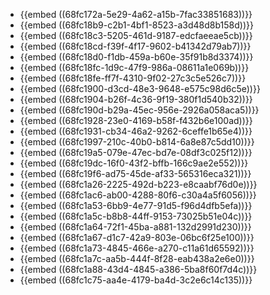 - {{embed ((68fc172a-5e29-4a62-a15b-7fac33851683))}}
- {{embed ((68fc18b9-c2b1-4bf1-8523-a3d48d8b158d))}}
- {{embed ((68fc18c3-5205-461d-9187-edcfaeeae5cb))}}
- {{embed ((68fc18cd-f39f-4f17-9602-b41342d79ab7))}}
- {{embed ((68fc18d0-f1db-459a-b60e-35f91b8d3374))}}
- {{embed ((68fc18fc-1d9c-47f9-986a-08611a1e069b))}}
- {{embed ((68fc18fe-ff7f-4310-9f02-27c3c5e526c7))}}
- {{embed ((68fc1900-d3cd-48e3-9648-e575c98d6c5e))}}
- {{embed ((68fc1904-b26f-4c36-9f19-380f1d540b32))}}
- {{embed ((68fc190d-b29a-45ec-956e-2926a058aca5))}}
- {{embed ((68fc1928-23e0-4169-b58f-f432b6e100ad))}}
- {{embed ((68fc1931-cb34-46a2-9262-6ceffe1b65e4))}}
- {{embed ((68fc1997-210c-40b0-b814-6a8e87c5dd10))}}
- {{embed ((68fc19a5-079e-47ec-bd7e-08df3c025f12))}}
- {{embed ((68fc19dc-16f0-43f2-bffb-166c9ae2e552))}}
- {{embed ((68fc19f6-ad75-45de-af33-565316eca321))}}
- {{embed ((68fc1a26-2225-492d-b223-e8caabf76d0e))}}
- {{embed ((68fc1ac6-ab00-4288-80f6-c30a4a5f6056))}}
- {{embed ((68fc1a53-6bb9-4e77-91d5-f96d4dfb5efa))}}
- {{embed ((68fc1a5c-b8b8-44ff-9153-73025b51e04c))}}
- {{embed ((68fc1a64-72f1-45ba-a881-132d2991d230))}}
- {{embed ((68fc1a67-d1c7-42a9-803e-06bc6f25e100))}}
- {{embed ((68fc1a73-4845-466e-a270-c11a61d65592))}}
- {{embed ((68fc1a7c-aa5b-444f-8f28-eab438a2e6e0))}}
- {{embed ((68fc1a88-43d4-4845-a386-5ba8f60f7d4c))}}
- {{embed ((68fc1c75-aa4e-4179-ba4d-3c2e6c14c135))}}